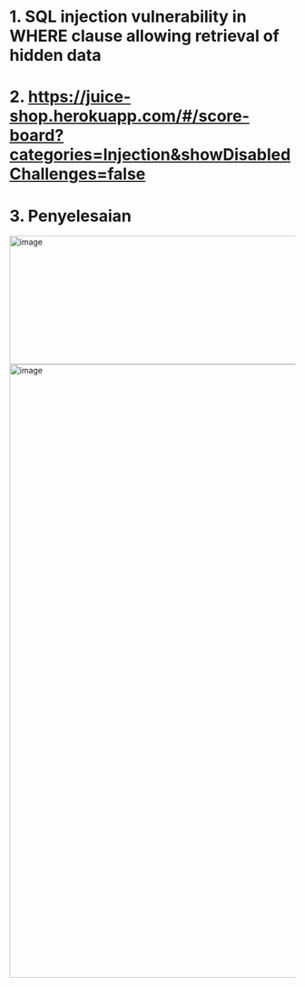 # 1. SQL injection vulnerability in WHERE clause allowing retrieval of hidden data

# 2. https://juice-shop.herokuapp.com/#/score-board?categories=Injection&showDisabledChallenges=false

# 3. Penyelesaian

<img width="1069" height="226" alt="image" src="https://github.com/user-attachments/assets/2ef3b737-469e-4b52-9d47-702a57adff4d" />

<img width="1920" height="1080" alt="image" src="https://github.com/user-attachments/assets/e6155754-6975-48f3-a313-3bcdd5396e09" />
